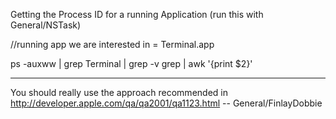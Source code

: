 Getting the Process ID for a running Application (run this with General/NSTask)

//running app we are interested in = Terminal.app

ps -auxww | grep Terminal | grep -v grep | awk '{print $2}'


----

You should really use the approach recommended in http://developer.apple.com/qa/qa2001/qa1123.html -- General/FinlayDobbie